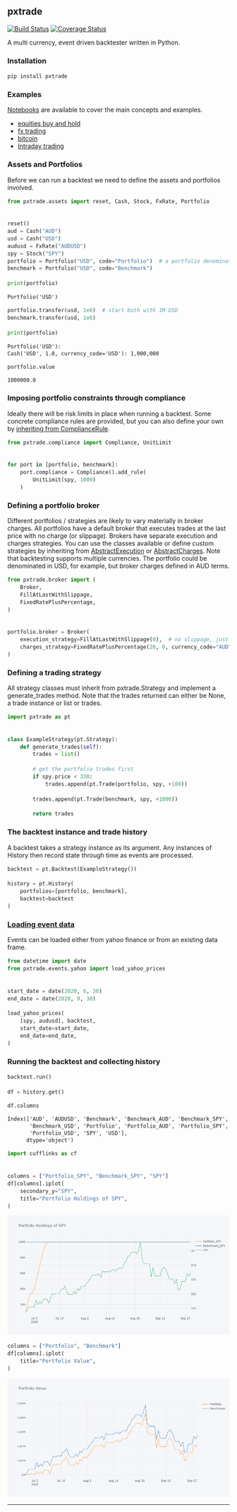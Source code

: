 ## pxtrade
[![Build Status](https://travis-ci.org/simongarisch/pxtrade.svg?branch=master)](https://travis-ci.org/simongarisch/pxtrade)
[![Coverage Status](https://coveralls.io/repos/github/simongarisch/pxtrade/badge.svg)](https://coveralls.io/github/simongarisch/pxtrade?branch=master)

A multi currency, event driven backtester written in Python.


### Installation
```bash
pip install pxtrade
```

### Examples
[Notebooks](https://github.com/simongarisch/pxtrade/tree/master/notes) are available to cover the main concepts and examples.
-  [equities buy and hold](https://github.com/simongarisch/pxtrade/blob/master/notes/06%20Example%20-%20Buy%20And%20Hold.ipynb)
-  [fx trading](https://github.com/simongarisch/pxtrade/blob/master/notes/08%20Example%20-%20FX.ipynb)
-  [bitcoin](https://github.com/simongarisch/pxtrade/blob/master/notes/09%20Example%20-%20Bitcoin.ipynb)
-  [Intraday trading](https://github.com/simongarisch/pxtrade/blob/master/notes/11%20Example%20-%20FX%20Intraday%20with%20Benchmark.ipynb)

### Assets and Portfolios
Before we can run a backtest we need to define the assets and portfolios involved.
```python
from pxtrade.assets import reset, Cash, Stock, FxRate, Portfolio


reset()
aud = Cash("AUD")
usd = Cash("USD")
audusd = FxRate("AUDUSD")
spy = Stock("SPY")
portfolio = Portfolio("USD", code="Portfolio")  # a portfolio denominated in USD
benchmark = Portfolio("USD", code="Benchmark")

print(portfolio)
```
    Portfolio('USD')
    


```python
portfolio.transfer(usd, 1e6)  # start both with 1M USD
benchmark.transfer(usd, 1e6)

print(portfolio)
```
    Portfolio('USD'):
    Cash('USD', 1.0, currency_code='USD'): 1,000,000
    

```python
portfolio.value
```
    1000000.0



### Imposing portfolio constraints through compliance
Ideally there will be risk limits in place when running a backtest. Some concrete compliance rules are provided, but you can also define your own by [inheriting from ComplianceRule](https://github.com/simongarisch/pxtrade/blob/master/notes/02%20The%20Trade%20Lifecycle.ipynb).

```python
from pxtrade.compliance import Compliance, UnitLimit


for port in [portfolio, benchmark]:
    port.compliance = Compliance().add_rule(
        UnitLimit(spy, 1000)
    )
```

### Defining a portfolio broker
Different portfolios / strategies are likely to vary materially in broker charges. All portfolios have a default broker that executes trades at the last price with no charge (or slippage). Brokers have separate execution and charges strategies. You can use the classes available or define custom strategies by inheriting from  [AbstractExecution](https://github.com/simongarisch/pxtrade/blob/master/pxtrade/broker/execution.py#L6) or [AbstractCharges](https://github.com/simongarisch/pxtrade/blob/master/pxtrade/broker/charges.py#L8). Note that backtesting supports multiple currencies. The portfolio could be denominated in USD, for example, but broker charges defined in AUD terms.


```python
from pxtrade.broker import (
    Broker, 
    FillAtLastWithSlippage,
    FixedRatePlusPercentage,
)


portfolio.broker = Broker(
    execution_strategy=FillAtLastWithSlippage(0),  # no slippage, just fill at last
    charges_strategy=FixedRatePlusPercentage(20, 0, currency_code="AUD")  # fixed charge of AUD 20 per trade.
)
```

### Defining a trading strategy
All strategy classes must inherit from pxtrade.Strategy and implement a generate_trades method. Note that the trades returned can either be None, a trade instance or list or trades.

```python
import pxtrade as pt


class ExampleStrategy(pt.Strategy):
    def generate_trades(self):
        trades = list()

        # get the portfolio trades first
        if spy.price < 330:
            trades.append(pt.Trade(portfolio, spy, +100))

        trades.append(pt.Trade(benchmark, spy, +1000))

        return trades
```

### The backtest instance and trade history
A backtest takes a strategy instance as its argument. Any instances of History then record state through time as events are processed.

```python
backtest = pt.Backtest(ExampleStrategy())

history = pt.History(
    portfolios=[portfolio, benchmark],
    backtest=backtest
)
```

### [Loading event data](https://github.com/simongarisch/pxtrade/blob/master/notes/05%20Bulk%20Event%20Loads.ipynb)
Events can be loaded either from yahoo finance or from an existing data frame.

```python
from datetime import date
from pxtrade.events.yahoo import load_yahoo_prices


start_date = date(2020, 6, 30)
end_date = date(2020, 9, 30)

load_yahoo_prices(
    [spy, audusd], backtest,
    start_date=start_date,
    end_date=end_date,
)
```

### Running the backtest and collecting history

```python
backtest.run()

df = history.get()
```

```python
df.columns
```
    Index(['AUD', 'AUDUSD', 'Benchmark', 'Benchmark_AUD', 'Benchmark_SPY',
           'Benchmark_USD', 'Portfolio', 'Portfolio_AUD', 'Portfolio_SPY',
           'Portfolio_USD', 'SPY', 'USD'],
          dtype='object')

```python
import cufflinks as cf


columns = ["Portfolio_SPY", "Benchmark_SPY", "SPY"]
df[columns].iplot(
    secondary_y="SPY",
    title="Portfolio Holdings of SPY",
)
```
![holdings](https://github.com/simongarisch/pxtrade/blob/master/notes/portfolio_holdings_of_spy.png?raw=true)


```python
columns = ["Portfolio", "Benchmark"]
df[columns].iplot(
    title="Portfolio Value",
)
```
![holdings](https://github.com/simongarisch/pxtrade/blob/master/notes/portfolio_value.png?raw=true)

***